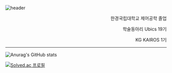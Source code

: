 <!--
**cldkfanl/cldkfanl** is a ✨ _special_ ✨ repository because its `README.md` (this file) appears on your GitHub profile.

Here are some ideas to get you started:

- 🔭 I’m currently working on ...
- 🌱 I’m currently learning ...
- 👯 I’m looking to collaborate on ...
- 🤔 I’m looking for help with ...
- 💬 Ask me about ...
- 📫 How to reach me: ...
- 😄 Pronouns: ...
- ⚡ Fun fact: ...
-->


![header](https://capsule-render.vercel.app/api?type=cylinder&color=000000&height=100&section=header&text=cldkfanl&fontColor=ffffff&fontSize=50&animation=fadeIn&fontAlignY=55)
<div style="text-align: right;">

한경국립대학교 제어공학 졸업

학술동아리 Ubics 19기

KG KAIROS 1기

</div>

---


![Anurag's GitHub stats](https://github-readme-stats.vercel.app/api?username=cldkfanl&show_icons=true&theme=radical)

[![Solved.ac
프로필](http://mazassumnida.wtf/api/v2/generate_badge?boj=cju1998)](https://solved.ac/cju1998)

